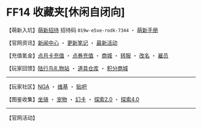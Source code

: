 # FF14 收藏夹[休闲自闭向]

【萌新入坑】[萌新招待](https://actff1.web.sdo.com/20190315Zhaodai/index.html#/index) 招待码 `019w-e5xe-rodk-7344` ・ [萌新手册](https://ff14.org)

【官网资讯】[新闻中心](http://ff.sdo.com/web8/index.html#/newstab/newslist) ・ [更新笔记](http://ff.sdo.com/web8/index.html#/patchnote) ・ [最新活动](https://urn.cx/ff14huodong)

【充值氪金】[点月卡充值](https://pay.sdo.com/item/GWPAY-100001900) ・ [点券充值](https://pay.sdo.com/item/GWPAY-0) ・ [商城](http://act.ff.sdo.com/20170918Shop/mall.html#/mall) ・ [转服](https://actff1.web.sdo.com/project/141028dgf/Index.asp) ・ [改名](http://ff14bjz.sdo.com/changeName) ・ [雇员](http://ff14bjz.sdo.com/buyEmployee)

【玩家回馈】[陆行鸟礼物站](https://ffpay.sdo.com/pc/giftsStation/index.html#/index) ・ [道具仓库](https://qu.sdo.com/personal-center?merchantId=1#itemindex-100001900-1) ・ [积分商城](https://actff1.web.sdo.com/20180707jifen/index.html#/exchange/exmall)

----

【玩家社区】[NGA](https://bbs.nga.cn/thread.php?fid=-362960) ・ [维基](https://ff14.huijiwiki.com/wiki/%E9%A6%96%E9%A1%B5) ・ [贴吧](https://tieba.baidu.com/ff14)

【图鉴收集】[坐骑](https://ff14.huijiwiki.com/wiki/%E5%9D%90%E9%AA%91%E8%8E%B7%E5%8F%96%E6%96%B9%E5%BC%8F) ・ [宠物](https://ff14.huijiwiki.com/wiki/%E5%AE%A0%E7%89%A9) ・ [幻卡](https://ff14.huijiwiki.com/wiki/%E4%B9%9D%E5%AE%AB%E5%B9%BB%E5%8D%A1%E8%8E%B7%E5%8F%96%E6%96%B9%E5%BC%8F) ・ [探索2.0](https://annangela.github.io/FFXIVSightseeingGuide/#/) ・ [探索4.0](https://bbs.nga.cn/read.php?tid=11861705)

----

【官网活动】<span id="huodong"></span>

<style>
#huodong span::after {
  content: ' ・ ';
}
#huodong span:last-of-type::after {
  content: '';
}
</style>

<script>
b = document.createElement('base');
b.target = '_blank';
document.head.appendChild(b);
function listhFun(data) {
  const els = data.Data.map(d => {
    const el = document.createElement('a')
    el.href = d.OutLink
    el.textContent = d.Title
    const w = document.createElement('span')
    w.appendChild(el)
    return w
  })
  const parent = document.body.querySelector('#huodong')
  for (const e of els) {
    parent.appendChild(e)
  }
}
</script>
<script defer src="https://ff.web.sdo.com/inc/newdata.ashx?url=List?gameCode=ff&category=7141&pageIndex=0&pageSize=5&callback=listhFun"></script>
